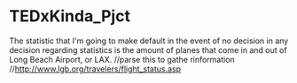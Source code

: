 # TEDxKinda_Pjct
The statistic that I'm going to make default in the event of no decision in any decision regarding statistics is the amount of planes that come in and out of Long Beach Airport, or LAX.
//parse this to gathe rinformation
//http://www.lgb.org/travelers/flight_status.asp
